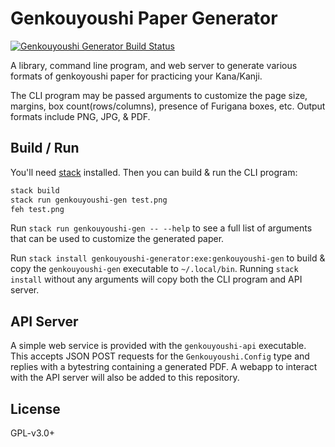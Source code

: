 # Genkouyoushi Paper Generator

[![Genkouyoushi Generator Build Status](https://travis-ci.org/prikhi/genkouyoushi-generator.svg?branch=master)](https://travis-ci.org/prikhi/genkouyoushi-generator)


A library, command line program, and web server to generate various formats of
genkoyoushi paper for practicing your Kana/Kanji.

The CLI program may be passed arguments to customize the page size, margins,
box count(rows/columns), presence of Furigana boxes, etc. Output formats
include PNG, JPG, & PDF.


## Build / Run

You'll need
[stack](https://docs.haskellstack.org/en/stable/README/#how-to-install)
installed. Then you can build & run the CLI program:

```sh 
stack build
stack run genkouyoushi-gen test.png
feh test.png
```

Run `stack run genkouyoushi-gen -- --help` to see a full list of arguments that
can be used to customize the generated paper.

Run `stack install genkouyoushi-generator:exe:genkouyoushi-gen` to build & copy
the `genkouyoushi-gen` executable to `~/.local/bin`. Running `stack install`
without any arguments will copy both the CLI program and API server.


## API Server

A simple web service is provided with the `genkouyoushi-api` executable. This
accepts JSON POST requests for the `Genkouyoushi.Config` type and replies with
a bytestring containing a generated PDF. A webapp to interact with the API
server will also be added to this repository.


## License

GPL-v3.0+
